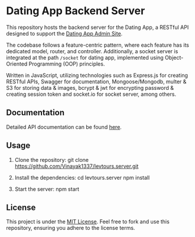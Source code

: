 # Dating App Backend Server

This repository hosts the backend server for the Dating App, a RESTful API designed to support the [Dating App Admin Site](https://dating-app-admin-site.netlify.app/).

The codebase follows a feature-centric pattern, where each feature has its dedicated model, router, and controller. Additionally, a socket server is integrated at the path `/socket` for dating app, implemented using Object-Oriented Programming (OOP) principles.

Written in JavaScript, utilizing technologies such as Express.js for creating RESTful APIs, Swagger for documentation, Mongoose/Mongodb, multer & S3 for storing data & images, bcrypt & jwt for encrypting password & creating session token and socket.io for socket server, among others.

## Documentation

Detailed API documentation can be found [here](https://dating-app-server-gdjw.onrender.com/docs).

## Usage

1. Clone the repository:
   git clone https://github.com/Vinayak1337/levtours.server.git
   
2. Install the dependencies:
   cd levtours.server
   npm install
   
3. Start the server:
   npm start

## License

This project is under the [MIT License](https://github.com/Vinayak1337/dating-app.server/blob/master/LICENSE.md). Feel free to fork and use this repository, ensuring you adhere to the license terms.
